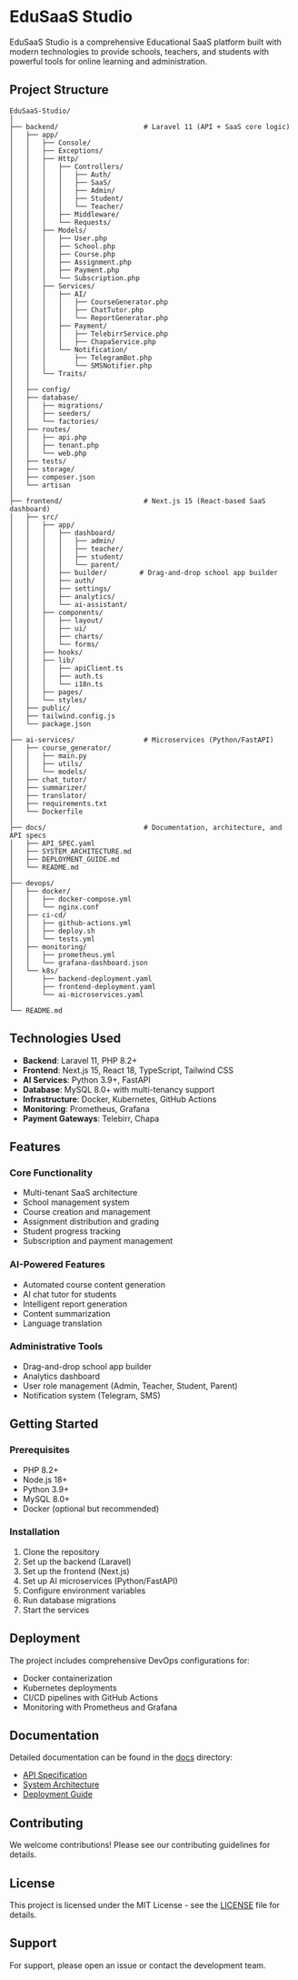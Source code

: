 # EduSaaS Studio

EduSaaS Studio is a comprehensive Educational SaaS platform built with modern technologies to provide schools, teachers, and students with powerful tools for online learning and administration.

## Project Structure

```
EduSaaS-Studio/
│
├── backend/                     # Laravel 11 (API + SaaS core logic)
│   ├── app/
│   │   ├── Console/
│   │   ├── Exceptions/
│   │   ├── Http/
│   │   │   ├── Controllers/
│   │   │   │   ├── Auth/
│   │   │   │   ├── SaaS/
│   │   │   │   ├── Admin/
│   │   │   │   ├── Student/
│   │   │   │   └── Teacher/
│   │   │   ├── Middleware/
│   │   │   └── Requests/
│   │   ├── Models/
│   │   │   ├── User.php
│   │   │   ├── School.php
│   │   │   ├── Course.php
│   │   │   ├── Assignment.php
│   │   │   ├── Payment.php
│   │   │   └── Subscription.php
│   │   ├── Services/
│   │   │   ├── AI/
│   │   │   │   ├── CourseGenerator.php
│   │   │   │   ├── ChatTutor.php
│   │   │   │   └── ReportGenerator.php
│   │   │   ├── Payment/
│   │   │   │   ├── TelebirrService.php
│   │   │   │   ├── ChapaService.php
│   │   │   └── Notification/
│   │   │       ├── TelegramBot.php
│   │   │       └── SMSNotifier.php
│   │   └── Traits/
│   │
│   ├── config/
│   ├── database/
│   │   ├── migrations/
│   │   ├── seeders/
│   │   └── factories/
│   ├── routes/
│   │   ├── api.php
│   │   ├── tenant.php
│   │   └── web.php
│   ├── tests/
│   ├── storage/
│   ├── composer.json
│   └── artisan
│
├── frontend/                    # Next.js 15 (React-based SaaS dashboard)
│   ├── src/
│   │   ├── app/
│   │   │   ├── dashboard/
│   │   │   │   ├── admin/
│   │   │   │   ├── teacher/
│   │   │   │   ├── student/
│   │   │   │   └── parent/
│   │   │   ├── builder/        # Drag-and-drop school app builder
│   │   │   ├── auth/
│   │   │   ├── settings/
│   │   │   ├── analytics/
│   │   │   └── ai-assistant/
│   │   ├── components/
│   │   │   ├── layout/
│   │   │   ├── ui/
│   │   │   ├── charts/
│   │   │   └── forms/
│   │   ├── hooks/
│   │   ├── lib/
│   │   │   ├── apiClient.ts
│   │   │   ├── auth.ts
│   │   │   └── i18n.ts
│   │   ├── pages/
│   │   └── styles/
│   ├── public/
│   ├── tailwind.config.js
│   └── package.json
│
├── ai-services/                 # Microservices (Python/FastAPI)
│   ├── course_generator/
│   │   ├── main.py
│   │   ├── utils/
│   │   └── models/
│   ├── chat_tutor/
│   ├── summarizer/
│   ├── translator/
│   ├── requirements.txt
│   └── Dockerfile
│
├── docs/                        # Documentation, architecture, and API specs
│   ├── API_SPEC.yaml
│   ├── SYSTEM_ARCHITECTURE.md
│   ├── DEPLOYMENT_GUIDE.md
│   └── README.md
│
├── devops/
│   ├── docker/
│   │   ├── docker-compose.yml
│   │   └── nginx.conf
│   ├── ci-cd/
│   │   ├── github-actions.yml
│   │   ├── deploy.sh
│   │   └── tests.yml
│   ├── monitoring/
│   │   ├── prometheus.yml
│   │   └── grafana-dashboard.json
│   └── k8s/
│       ├── backend-deployment.yaml
│       ├── frontend-deployment.yaml
│       └── ai-microservices.yaml
│
└── README.md
```

## Technologies Used

- **Backend**: Laravel 11, PHP 8.2+
- **Frontend**: Next.js 15, React 18, TypeScript, Tailwind CSS
- **AI Services**: Python 3.9+, FastAPI
- **Database**: MySQL 8.0+ with multi-tenancy support
- **Infrastructure**: Docker, Kubernetes, GitHub Actions
- **Monitoring**: Prometheus, Grafana
- **Payment Gateways**: Telebirr, Chapa

## Features

### Core Functionality
- Multi-tenant SaaS architecture
- School management system
- Course creation and management
- Assignment distribution and grading
- Student progress tracking
- Subscription and payment management

### AI-Powered Features
- Automated course content generation
- AI chat tutor for students
- Intelligent report generation
- Content summarization
- Language translation

### Administrative Tools
- Drag-and-drop school app builder
- Analytics dashboard
- User role management (Admin, Teacher, Student, Parent)
- Notification system (Telegram, SMS)

## Getting Started

### Prerequisites
- PHP 8.2+
- Node.js 18+
- Python 3.9+
- MySQL 8.0+
- Docker (optional but recommended)

### Installation
1. Clone the repository
2. Set up the backend (Laravel)
3. Set up the frontend (Next.js)
4. Set up AI microservices (Python/FastAPI)
5. Configure environment variables
6. Run database migrations
7. Start the services

## Deployment

The project includes comprehensive DevOps configurations for:
- Docker containerization
- Kubernetes deployments
- CI/CD pipelines with GitHub Actions
- Monitoring with Prometheus and Grafana

## Documentation

Detailed documentation can be found in the [docs](docs/) directory:
- [API Specification](docs/API_SPEC.yaml)
- [System Architecture](docs/SYSTEM_ARCHITECTURE.md)
- [Deployment Guide](docs/DEPLOYMENT_GUIDE.md)

## Contributing

We welcome contributions! Please see our contributing guidelines for details.

## License

This project is licensed under the MIT License - see the [LICENSE](LICENSE) file for details.

## Support

For support, please open an issue or contact the development team.